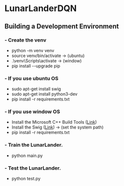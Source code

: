 # LunarLanderDQN

## Building a Development Environment
### - Create the venv
* python -m venv venv
* source venv/bin/activate -> (ubuntu)
* .\venv\Scripts\activate -> (window)
* pip install --upgrade pip

### - If you use ubuntu OS
* sudo apt-get install swig
* sudo apt-get install python3-dev
* pip install -r requirements.txt

### - If you use window OS
* Install the Microsoft C++ Build Tools ([Link](https://visualstudio.microsoft.com/ko/visual-cpp-build-tools/))
* Install the Swig ([Link](https://sourceforge.net/projects/swig/files/swigwin/swigwin-3.0.2/swigwin-3.0.2.zip/download)) -> (set the system path)
* pip install -r requirements.txt

### - Train the LunarLander.
* python main.py

### - Test the LunarLander.
* python test.py
